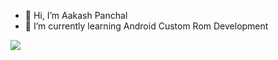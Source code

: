 - 👋 Hi, I’m Aakash Panchal
- 🌱 I’m currently learning Android Custom Rom Development

<img src="https://github-readme-stats.vercel.app/api?username=Aakash-Panchal&&show_icons=true&title_color=ffffff&icon_color=bb2acf&text_color=daf7dc&bg_color=151515">

<!---
AakashOP/AakashOP is a ✨ special ✨ repository because its `README.md` (this file) appears on your GitHub profile.
You can click the Preview link to take a look at your changes.
--->
